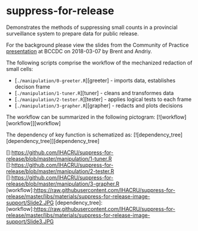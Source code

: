 # suppress-for-release

Demonstrates the methods of suppressing small counts in a provincial surveillance system to prepare data for public release.

For the background please view the slides from the Community of Practice [presentation][cop-presentation] at BCCDC on 2018-03-07 by Brent and Andriy. 

The following scripts comprise the workflow of the mechanized redaction of small cells:

- [`./manipulation/0-greeter.R`][greeter] - imports data, establishes decison frame
- [`./manipulation/1-tuner.R`][tuner] - cleans and transformes data
- [`./manipulation/2-tester.R`][tester] - applies logical tests to each frame
- [`./manipulation/3-grapher.R`][grapher] - redacts and plots decisions

The workflow can be summarized in the following pictogram:
[![workflow][workflow]][workflow]

The dependency of key function is schematized as:
[![dependency_tree][dependency_tree]][dependency_tree]


[cop-presentation]:
[greeter]:https://github.com/IHACRU/suppress-for-release/blob/master/manipulation/0-greeter.R
[]:https://github.com/IHACRU/suppress-for-release/blob/master/manipulation/1-tuner.R
[]:https://github.com/IHACRU/suppress-for-release/blob/master/manipulation/2-tester.R
[]:https://github.com/IHACRU/suppress-for-release/blob/master/manipulation/3-grapher.R
[workflow]:https://raw.githubusercontent.com/IHACRU/suppress-for-release/master/libs/materials/suppress-for-release-image-support/Slide2.JPG
[dependency_tree]:[workflow]:https://raw.githubusercontent.com/IHACRU/suppress-for-release/master/libs/materials/suppress-for-release-image-support/Slide3.JPG